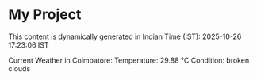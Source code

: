 # My Project

This content is dynamically generated in Indian Time (IST): 2025-10-26 17:23:06 IST


Current Weather in Coimbatore:
Temperature: 29.88 °C
Condition: broken clouds
